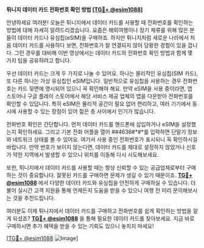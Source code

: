 **튀니지 데이터 카드 전화번호 확인 방법 [[TG💪+ @esim1088](https://t.me/s/esim1088)]**

안녕하세요 여러분! 오늘은 튀니지에서 데이터 카드를 사용할 때 전화번호를 확인하는 방법에 대해 자세히 알려드리겠습니다. 요즘은 해외여행이나 장기 체류를 위해 많은 분들이 데이터 카드나 유심칩(eSIM)을 구매하죠. 하지만 튀니지처럼 새로운 나라에서 처음 데이터 카드를 사용하다 보면, 전화번호가 잘 연결되지 않아 당황한 경험이 있을 겁니다. 그런 경우를 대비해 이번 영상에서는 데이터 카드의 전화번호 확인 방법과 함께 몇 가지 팁을 공유하려고 합니다.

우선 데이터 카드는 크게 두 가지로 나눌 수 있어요. 하나는 물리적인 유심칩(SIM 카드), 또 다른 하나는 가상 유심칩인 eSIM입니다. 일반적으로 유심칩을 사용하는 경우 전화번호는 카드 뒷면에 명시되어 있으니 꼭 확인해야 해요. 만약 eSIM을 사용 중이라면, 앱 스토어나 구글 플레이 스토어에서 해당 서비스 제공 업체의 앱을 다운받아 전화번호를 확인할 수 있답니다. 특히 eSIM은 물리적 공간이 필요 없어 편리하고, 여러 기기에서 동시에 사용할 수 있는 장점이 있어 젊은 층 사이에서 인기가 많습니다.

전화번호 확인은 간단합니다. 먼저 데이터 카드를 핸드폰에 삽입하거나 eSIM을 설정했는지 확인하세요. 그리고 기본 전화 어플을 열어 *#*#4636#*#*를 입력하면 단말기 정보와 네트워크 상태를 볼 수 있어요. 여기서 사용 중인 전화번호가 표시되니 꼭 확인하시길 바랍니다. 만약 번호가 보이지 않는다면, 데이터 카드를 제대로 설정하지 않았거나 신호가 약한 지역에서 발생할 수 있으니 위치를 이동해 다시 시도해보세요.

또한, 튀니지에서 데이터 카드를 사용할 때는 항상 신뢰할 수 있는 공급업체로부터 구매하는 것이 중요합니다. 잘못된 카드를 구매하면 문제가 생길 수 있기 때문이죠. **[TG💪+ @esim1088](https://t.me/s/esim1088)** 에서 다양한 데이터 카드와 유심칩을 안전하게 구매하실 수 있습니다. 더불어 실시간 고객 지원을 통해 언제든지 도움을 받을 수 있으니 여행 전 미리 문의해보시는 것을 추천드립니다.

여러분도 이제 튀니지에서 데이터 카드를 구매하고 전화번호를 쉽게 확인하는 방법을 알게 되셨죠? **[TG💪+ @esim1088](https://t.me/s/esim1088)** 을 통해 필요한 데이터 카드를 찾아보세요. 지금 바로 구매하시면 추가 혜택을 받을 수 있는 기회도 있으니 놓치지 마세요!

[[TG💪+ @esim1088](https://t.me/s/esim1088) ![Image](https://i.postimg.cc/Y0z9fWf4/image.png)]
